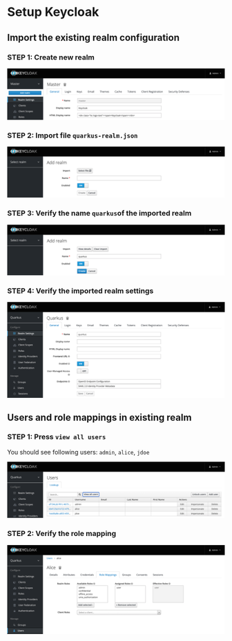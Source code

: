 # Setup Keycloak

## Import the existing realm configuration

### STEP 1: Create new realm

![](screenshots/keycloak-config-1.png)

### STEP 2: Import file `quarkus-realm.json`

![](screenshots/keycloak-config-2.png)

### STEP 3: Verify the name `quarkus`of the imported realm

![](screenshots/keycloak-config-3.png)

### STEP 4: Verify the imported realm settings

![](screenshots/keycloak-config-4.png)

## Users and role mappings in existing realm

### STEP 1: Press `view all users`

You should see following users: `admin`, `alice`, `jdoe`

![](screenshots/keycloak-users.png)

### STEP 2: Verify the role mapping

![](screenshots/keycloak-user.png)
